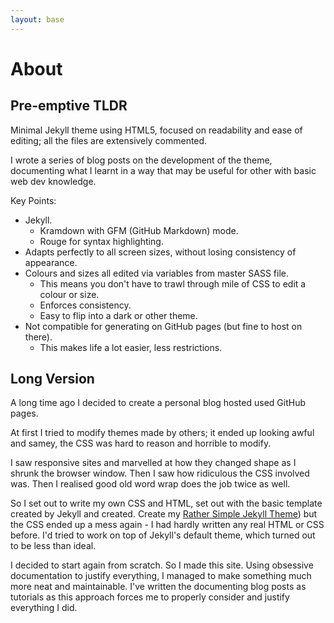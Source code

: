 ```yaml
---
layout: base
---
```


# About

## Pre-emptive TLDR

Minimal Jekyll theme using HTML5, focused on readability and ease of editing; all the files are extensively commented.

I wrote a series of blog posts on the development of the theme, documenting what I learnt in a way that may be useful for other with basic web dev knowledge.

Key Points:

 * Jekyll.
     - Kramdown with GFM (GitHub Markdown) mode.
     - Rouge for syntax highlighting.
 * Adapts perfectly to all screen sizes, without losing consistency of appearance.
 * Colours and sizes all edited via variables from master SASS file.
     - This means you don't have to trawl through mile of CSS to edit a colour or size.
     - Enforces consistency.
     - Easy to flip into a dark or other theme.
 * Not compatible for generating on GitHub pages (but fine to host on there).
     - This makes life a lot easier, less restrictions.


## Long Version

A long time ago I decided to create a personal blog hosted used GitHub pages.

At first I tried to modify themes made by others; it ended up looking awful and samey, the CSS was hard to reason and horrible to modify.

I saw responsive sites and marvelled at how they changed shape as I shrunk the browser window. 
Then I saw how ridiculous the CSS involved was. 
Then I realised good old word wrap does the job twice as well.

So I set out to write my own CSS and HTML, set  out with the basic template created by Jekyll and created. Create my [Rather Simple Jekyll Theme](http://t3hmun.github.io/rather-simple-jekyll-theme/)) but the CSS ended up a mess again - I had hardly written any real HTML or CSS before. I'd tried to work on top of Jekyll's default theme, which turned out to be less than ideal.

I decided to start again from scratch. So I made this site. Using obsessive documentation to justify everything, I managed to make something much more neat and maintainable. I've written the documenting blog posts as tutorials as this approach forces me to properly consider and justify everything I did.


